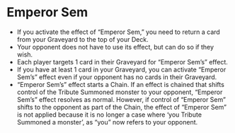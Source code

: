 # Emperor Sem

*   If you activate the effect of “Emperor Sem,” you need to return a card from your Graveyard to the top of your Deck.
*   Your opponent does not have to use its effect, but can do so if they wish.
*   Each player targets 1 card in their Graveyard for “Emperor Sem’s” effect.
*   If you have at least 1 card in your Graveyard, you can activate “Emperor Sem’s” effect even if your opponent has no cards in their Graveyard.
*   “Emperor Sem’s” effect starts a Chain. If an effect is chained that shifts control of the Tribute Summoned monster to your opponent, “Emperor Sem’s” effect resolves as normal. However, if control of “Emperor Sem” shifts to the opponent as part of the Chain, the effect of “Emperor Sem” is not applied because it is no longer a case where ‘you Tribute Summoned a monster’, as “you” now refers to your opponent.
